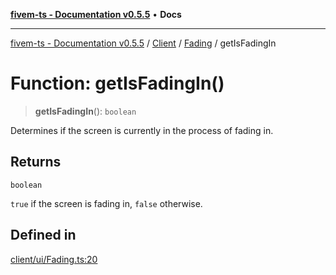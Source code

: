 [**fivem-ts - Documentation v0.5.5**](../../../../../README.md) • **Docs**

***

[fivem-ts - Documentation v0.5.5](../../../../../README.md) / [Client](../../../README.md) / [Fading](../README.md) / getIsFadingIn

# Function: getIsFadingIn()

> **getIsFadingIn**(): `boolean`

Determines if the screen is currently in the process of fading in.

## Returns

`boolean`

`true` if the screen is fading in, `false` otherwise.

## Defined in

[client/ui/Fading.ts:20](https://github.com/Purpose-Dev/fivem-ts/blob/main/src/client/ui/Fading.ts#L20)
